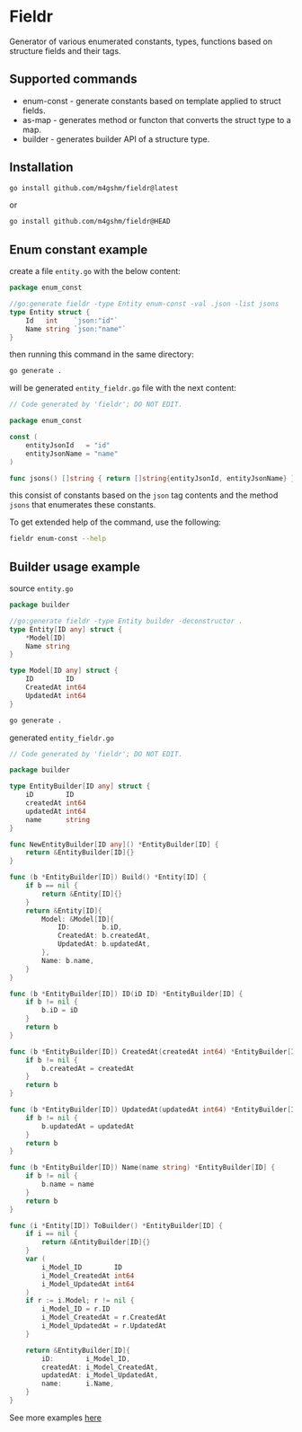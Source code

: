 # Fieldr

Generator of various enumerated constants, types, functions based on structure fields and their tags.

## Supported commands

* enum-const - generate constants based on template applied to struct fields.
* as-map - generates method or functon that converts the struct type to a map.
* builder - generates builder API of a structure type.

## Installation

```bash
go install github.com/m4gshm/fieldr@latest
```
or
```bash
go install github.com/m4gshm/fieldr@HEAD
```
## Enum constant example

create a file `entity.go` with the below content:

```go
package enum_const

//go:generate fieldr -type Entity enum-const -val .json -list jsons
type Entity struct {
    Id   int    `json:"id"`
    Name string `json:"name"`
}
```

then running this command in the same directory:

```bash script
go generate .
```

will be generated `entity_fieldr.go` file with the next content:

```go
// Code generated by 'fieldr'; DO NOT EDIT.

package enum_const

const (
    entityJsonId   = "id"
    entityJsonName = "name"
)

func jsons() []string { return []string{entityJsonId, entityJsonName} }
```

this consist of constants based on the `json` tag contents and the method `jsons` that enumerates these constants.

To get extended help of the command, use the following:

```bash
fieldr enum-const --help
```

## Builder usage example

source `entity.go`

```go
package builder

//go:generate fieldr -type Entity builder -deconstructor .
type Entity[ID any] struct {
	*Model[ID]
	Name string
}

type Model[ID any] struct {
	ID        ID
	CreatedAt int64
	UpdatedAt int64
}
```

```bash script
go generate .
```

generated `entity_fieldr.go`

```go
// Code generated by 'fieldr'; DO NOT EDIT.

package builder

type EntityBuilder[ID any] struct {
	iD        ID
	createdAt int64
	updatedAt int64
	name      string
}

func NewEntityBuilder[ID any]() *EntityBuilder[ID] {
	return &EntityBuilder[ID]{}
}

func (b *EntityBuilder[ID]) Build() *Entity[ID] {
	if b == nil {
		return &Entity[ID]{}
	}
	return &Entity[ID]{
		Model: &Model[ID]{
			ID:        b.iD,
			CreatedAt: b.createdAt,
			UpdatedAt: b.updatedAt,
		},
		Name: b.name,
	}
}

func (b *EntityBuilder[ID]) ID(iD ID) *EntityBuilder[ID] {
	if b != nil {
		b.iD = iD
	}
	return b
}

func (b *EntityBuilder[ID]) CreatedAt(createdAt int64) *EntityBuilder[ID] {
	if b != nil {
		b.createdAt = createdAt
	}
	return b
}

func (b *EntityBuilder[ID]) UpdatedAt(updatedAt int64) *EntityBuilder[ID] {
	if b != nil {
		b.updatedAt = updatedAt
	}
	return b
}

func (b *EntityBuilder[ID]) Name(name string) *EntityBuilder[ID] {
	if b != nil {
		b.name = name
	}
	return b
}

func (i *Entity[ID]) ToBuilder() *EntityBuilder[ID] {
	if i == nil {
		return &EntityBuilder[ID]{}
	}
	var (
		i_Model_ID        ID
		i_Model_CreatedAt int64
		i_Model_UpdatedAt int64
	)
	if r := i.Model; r != nil {
		i_Model_ID = r.ID
		i_Model_CreatedAt = r.CreatedAt
		i_Model_UpdatedAt = r.UpdatedAt
	}

	return &EntityBuilder[ID]{
		iD:        i_Model_ID,
		createdAt: i_Model_CreatedAt,
		updatedAt: i_Model_UpdatedAt,
		name:      i.Name,
	}
}
```

 See more examples [here](./examples/)